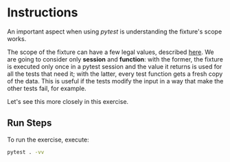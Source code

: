 # Instructions
An important aspect when using *pytest* is understanding the fixture's scope works. 

The scope of the fixture can have a few legal values, described [here](https://docs.pytest.org/en/6.2.x/fixture.html#fixture-scopes). We are going to consider only **session** and **function**: with the former, the fixture is executed only once in a pytest session and the value it returns is used for all the tests that need it; with the latter, every test function gets a fresh copy of the data. This is useful if the tests modify the input in a way that make the other tests fail, for example.

Let's see this more closely in this exercise.

## Run Steps

To run the exercise, execute:

```bash
pytest . -vv
```